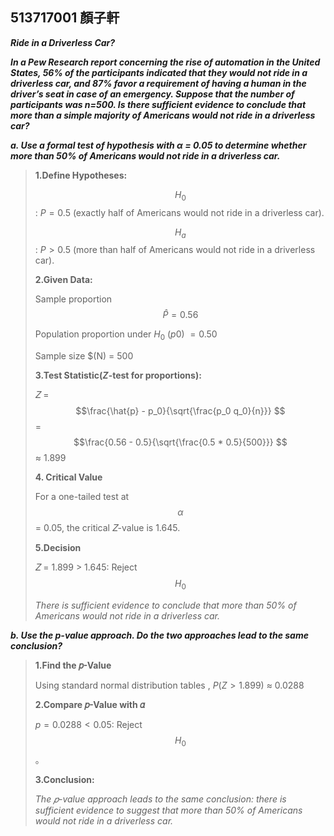 ## 513717001 顏子軒


***Ride in a Driverless Car?***

***In a Pew Research report concerning the rise of automation in the United States, 56% of the participants indicated that they would not ride in a driverless car, and 87% favor a requirement of having a human in the driver’s seat in case of an emergency. Suppose that the number of participants was n=500. Is there sufficient evidence to conclude that more than a simple majority of Americans would not ride in a driverless car?***
 
***a.  Use a formal test of hypothesis with α = 0.05 to determine whether more than 50% of Americans would not ride in a driverless car.***

>**1.Define Hypotheses:**
><br/>
>
>$$H_0$$ : $P = 0.5$
>(exactly half of Americans would not ride in a driverless car).
> 
>$$H_a$$ : $P > 0.5$
> (more than half of Americans would not ride in a driverless car).
><br/>
>
>**2.Given Data:**
>
>Sample proportion $$\hat{P} =0.56 $$
>
>Population proportion under $H_0$ $(p0)$ $= 0.50$
>
>Sample size $(N) = 500
>
>**3.Test Statistic($Z$-test for proportions):**
> 
>𝑍 = $$\frac{\hat{p} - p_0}{\sqrt{\frac{p_0 q_0}{n}}} $$ = $$\frac{0.56 - 0.5}{\sqrt{\frac{0.5 * 0.5}{500}}} $$ $\approx$ 1.899    
>
>**4. Critical Value**
>
>For a one-tailed test at $$\alpha $$ = 0.05, the critical 𝑍-value is 1.645.
>
>**5.Decision**
>
>𝑍 = 1.899 > 1.645: Reject $$H_0$$
>
>*There is sufficient evidence to conclude that more than 50% of Americans would not ride in a driverless car.*

***b. Use the p-value approach. Do the two approaches lead to the same conclusion?***
    
>**1.Find the 𝑝-Value**
>
>Using standard normal distribution tables , $P( Z > 1.899)$  $\approx$  0.0288
>   
>**2.Compare 𝑝-Value with 𝛼**
>
>$p = 0.0288 < 0.05$: Reject $$H_0$$。 
>
>**3.Conclusion:**
>
>*The 𝑝-value approach leads to the same conclusion: there is sufficient evidence to suggest that more than 50% of Americans would not ride in a driverless car.*
>
